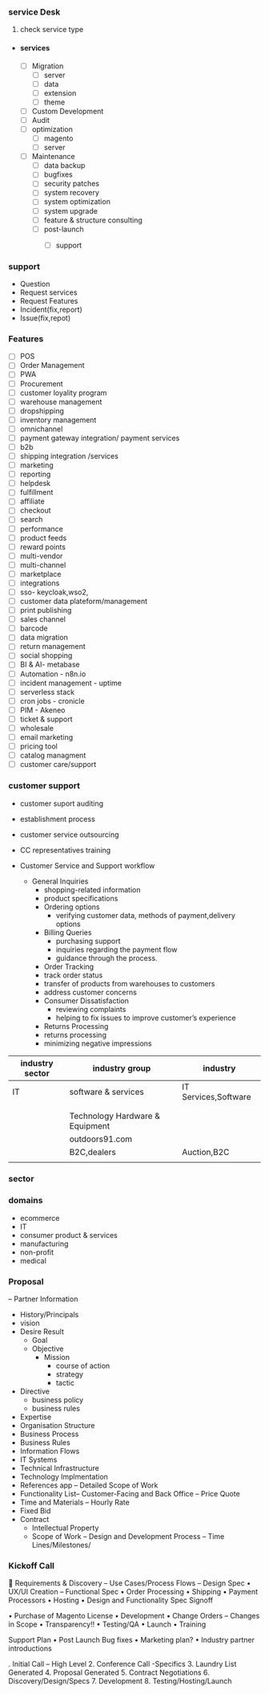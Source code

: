 ### service Desk 

1. check service type 
  - #### services 
     - [ ] Migration 
        - [ ] server
        - [ ] data
        - [ ] extension
        - [ ] theme
     - [ ] Custom Development
     - [ ] Audit
     - [ ] optimization
        - [ ] magento
        - [ ] server
     - [ ] Maintenance 
        - [ ] data backup
        - [ ] bugfixes 
        - [ ] security patches
        - [ ] system recovery
        - [ ] system optimization
        - [ ] system upgrade
        - [ ]  feature & structure consulting
        - [ ]  post-launch
            - [ ] support
       
       
       
### support

- Question
- Request services
- Request Features
- Incident(fix,report)
- Issue(fix,repot)


### Features
- [ ] POS
- [ ] Order Management
- [ ] PWA
- [ ] Procurement
- [ ] customer loyality program
- [ ] warehouse management
- [ ] dropshipping
- [ ] inventory management
- [ ] omnichannel
- [ ] payment gateway integration/ payment services
- [ ] b2b
- [ ] shipping integration /services
- [ ] marketing
- [ ] reporting
- [ ] helpdesk
- [ ] fulfillment
- [ ] affiliate
- [ ] checkout
- [ ] search
- [ ] performance
- [ ] product feeds
- [ ] reward points
- [ ] multi-vendor
- [ ] multi-channel
- [ ] marketplace
- [ ] integrations
- [ ] sso- keycloak,wso2,
- [ ] customer data plateform/management
- [ ] print publishing
- [ ] sales channel
- [ ] barcode
- [ ] data migration
- [ ] return management
- [ ] social shopping
- [ ] BI & AI- metabase
- [ ] Automation - n8n.io
- [ ] incident management - uptime
- [ ] serverless stack 
- [ ] cron jobs - cronicle
- [ ] PIM - Akeneo
- [ ] ticket & support
- [ ] wholesale
- [ ] email marketing
- [ ] pricing tool
- [ ] catalog managment
- [ ] customer care/support

### customer support 
- customer suport auditing
- establishment process
- customer service outsourcing
- CC representatives training

- Customer Service and Support workflow
    - General Inquiries 
        - shopping-related information
        - product specifications
      - Ordering options
        -   verifying customer data, methods of payment,delivery options
      - Billing Queries
        -  purchasing support
        -  inquiries regarding the payment flow
        -  guidance through the process.
      -  Order Tracking
        - track order status
        - transfer of products from warehouses to customers
        - address customer concerns
      - Consumer Dissatisfaction
        -  reviewing complaints
        -  helping to fix issues to improve customer’s experience
      -  Returns Processing
        - returns processing
        - minimizing negative impressions


| industry  sector     	|    industry group                                 |            industry 	      |
|----------------------	|-------------------------------------------------  |---------------------------	| 
| IT                   	| software & services                               | IT Services,Software       	|
|                     	|             	                                    |                         	  |
|                     	|             	                                    |                         	  |
|                	      | Technology Hardware & Equipment                   |           	| 
|               	|  outdoors91.com    	|  	                                |
|                  	|  B2C,dealers 	      | Auction,B2C                	|                          	
|              	|             	|                         	|  

### sector


### domains
- ecommerce
- IT
- consumer product & services
- manufacturing
- non-profit
- medical

### Proposal
– Partner Information
  - History/Principals
  - vision
  - Desire Result
    - Goal
    - Objective
      - Mission
        - course of action
        - strategy
        - tactic
  - Directive
    - business policy
    - business rules 
  - Expertise
  - Organisation Structure
  - Business Process
  - Business Rules
  - Information Flows
  - IT Systems
  - Technical Infrastructure
  - Technology Implmentation
  - References app
– Detailed Scope of Work
  - Functionality List– Customer-Facing and Back Office
– Price Quote
  - Time and Materials – Hourly Rate
  - Fixed Bid
- Contract
  - Intellectual Property
  - Scope of Work
– Design and Development Process
– Time Lines/Milestones/


### Kickoff Call
 Requirements & Discovery
– Use Cases/Process Flows
– Design Spec
• UX/UI Creation
– Functional Spec
• Order Processing
• Shipping
• Payment Processors
• Hosting
• Design and Functionality Spec Signoff




• Purchase of Magento License
• Development
• Change Orders – Changes in Scope
• Transparency!!
• Testing/QA
• Launch
• Training


Support Plan
• Post Launch Bug fixes
• Marketing plan?
• Industry partner introductions





. Initial Call – High Level
2. Conference Call -Specifics
3. Laundry List Generated
4. Proposal Generated
5. Contract Negotiations
6. Discovery/Design/Specs
7. Development
8. Testing/Hosting/Launch

